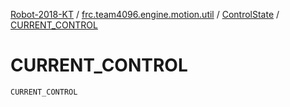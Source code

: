 [Robot-2018-KT](../../index.md) / [frc.team4096.engine.motion.util](../index.md) / [ControlState](index.md) / [CURRENT_CONTROL](./-c-u-r-r-e-n-t_-c-o-n-t-r-o-l.md)

# CURRENT_CONTROL

`CURRENT_CONTROL`